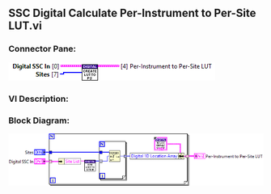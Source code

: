 ## **SSC Digital Calculate Per-Instrument to Per-Site LUT.vi**
### Connector Pane:
![alt text](/docs/images/Instrument%20Control/Digital/SubVIs/SSC%20Digital%20Calculate%20Per-Instrument%20to%20Per-Site%20LUT.vic.png "SSC Digital Calculate Per-Instrument to Per-Site LUT.vi connector pane")

### VI Description:


### Block Diagram:
![alt text](/docs/images/Instrument%20Control/Digital/SubVIs/SSC%20Digital%20Calculate%20Per-Instrument%20to%20Per-Site%20LUT.vid.png "SSC Digital Calculate Per-Instrument to Per-Site LUT.vi block diagram")
